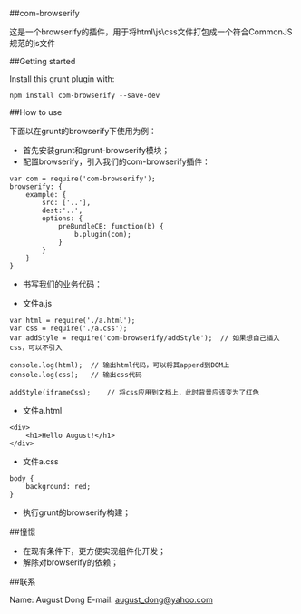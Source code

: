 ##com-browserify

这是一个browserify的插件，用于将html\js\css文件打包成一个符合CommonJS规范的js文件

##Getting started

Install this grunt plugin with: 

```shell
npm install com-browserify --save-dev
```

##How to use

下面以在grunt的browserify下使用为例：

* 首先安装grunt和grunt-browserify模块；
* 配置browserify，引入我们的com-browserify插件：

```shell
var com = require('com-browserify');
browserify: {
    example: {
        src: ['..'],
        dest:'..',
        options: {
            preBundleCB: function(b) {
                b.plugin(com);
            }
        }
    }
}
```

* 书写我们的业务代码：

 * 文件a.js
 
```shell
var html = require('./a.html');
var css = require('./a.css');
var addStyle = require('com-browserify/addStyle');  // 如果想自己插入css，可以不引入

console.log(html);  // 输出html代码，可以将其append到DOM上
console.log(css);   // 输出css代码

addStyle(iframeCss);    // 将css应用到文档上，此时背景应该变为了红色
```
    

 * 文件a.html

```shell
<div>
    <h1>Hello August!</h1>
</div>
```

 * 文件a.css

```shell
body {
    background: red;
}
```

* 执行grunt的browserify构建；

##憧憬

* 在现有条件下，更方便实现组件化开发；
* 解除对browserify的依赖；

##联系

Name: August Dong
E-mail: august_dong@yahoo.com